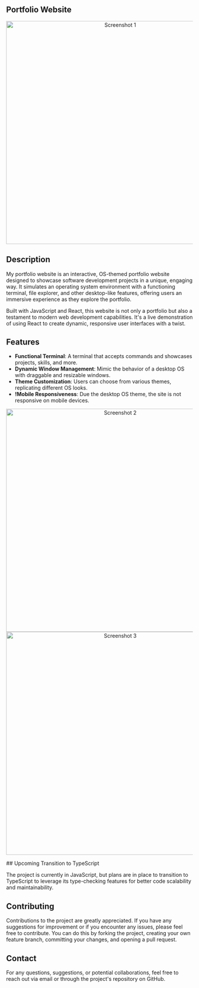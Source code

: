 ## Portfolio Website

<p align="center">
  <img src="https://github.com/Eqedos/personal-portfolio/assets/113342246/0fbc2886-5ee9-4746-bef3-d904fbec606b" alt="Screenshot 1" width="600"/>
</p>

## Description

My portfolio website is an interactive, OS-themed portfolio website designed to showcase software development projects in a unique, engaging way. It simulates an operating system environment with a functioning terminal, file explorer, and other desktop-like features, offering users an immersive experience as they explore the portfolio.

Built with JavaScript and React, this website is not only a portfolio but also a testament to modern web development capabilities. It's a live demonstration of using React to create dynamic, responsive user interfaces with a twist.

## Features

- **Functional Terminal**: A terminal that accepts commands and showcases projects, skills, and more.
- **Dynamic Window Management**: Mimic the behavior of a desktop OS with draggable and resizable windows.
- **Theme Customization**: Users can choose from various themes, replicating different OS looks.
- **!Mobile Responsiveness**: Due the desktop OS theme, the site is not responsive on mobile devices.

<p align="center">
  <img src="https://github.com/Eqedos/personal-portfolio/assets/113342246/fd229452-b466-4bbf-8518-00ba281cba20" alt="Screenshot 2" width="600"/>
  <img src="https://github.com/Eqedos/personal-portfolio/assets/113342246/4e14911c-31b5-4db1-b07a-ce5ec72ead78" alt="Screenshot 3" width="600"/>
</p>
## Upcoming Transition to TypeScript

The project is currently in JavaScript, but plans are in place to transition to TypeScript to leverage its type-checking features for better code scalability and maintainability.

## Contributing

Contributions to the project are greatly appreciated. If you have any suggestions for improvement or if you encounter any issues, please feel free to contribute. You can do this by forking the project, creating your own feature branch, committing your changes, and opening a pull request.

## Contact

For any questions, suggestions, or potential collaborations, feel free to reach out via email or through the project's repository on GitHub.
